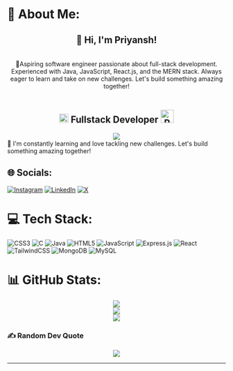 # 💫 About Me:
<div align="center">
<h2>👋 Hi, I'm Priyansh!</h2><br>🚀Aspiring software engineer passionate about full-stack development. Experienced with Java, JavaScript, React.js, and the MERN stack. Always eager to learn and take on new challenges. Let's build something amazing together!<br><br>
  
</div>

<h2 align="center">
  <img src="https://visitcount.itsvg.in/api?id=priyanshtan&icon=0&color=0" alt="Profile Views" style="height:21px;">
  Fullstack Developer
  <a href="https://illustrious-longma-e68849.netlify.app/">
    <img src="https://img.shields.io/badge/Portfolio-%23000000.svg?style=for-the-badge&logo=firefox&logoColor=#FF7139" alt="Portfolio" style="height:30px;">
  </a>
</h2>
<div align="center">
  <img src="https://i.giphy.com/media/v1.Y2lkPTc5MGI3NjExb3R3bXl4a3d0dG8wbGlpZ3dwaXN5aDhicmRlcnlsNHkza2xraHg0dCZlcD12MV9pbnRlcm5hbF9naWZfYnlfaWQmY3Q9Zw/4Ev0Ari2Nd9io/giphy.gif">
</div>
🌱 I'm constantly learning and love tackling new challenges. Let's build something amazing together!


## 🌐 Socials:
[![Instagram](https://img.shields.io/badge/Instagram-%23E4405F.svg?logo=Instagram&logoColor=white)](https://www.instagram.com/tanwar.9998/) [![LinkedIn](https://img.shields.io/badge/LinkedIn-%230077B5.svg?logo=linkedin&logoColor=white)](https://www.linkedin.com/in/priyansh-tanwar-03783217a/) [![X](https://img.shields.io/badge/X-black.svg?logo=X&logoColor=white)](https://x.com/Priyansh_1909) 

# 💻 Tech Stack:
![CSS3](https://img.shields.io/badge/css3-%231572B6.svg?style=for-the-badge&logo=css3&logoColor=white) ![C](https://img.shields.io/badge/c-%2300599C.svg?style=for-the-badge&logo=c&logoColor=white) ![Java](https://img.shields.io/badge/java-%23ED8B00.svg?style=for-the-badge&logo=openjdk&logoColor=white) ![HTML5](https://img.shields.io/badge/html5-%23E34F26.svg?style=for-the-badge&logo=html5&logoColor=white) ![JavaScript](https://img.shields.io/badge/javascript-%23323330.svg?style=for-the-badge&logo=javascript&logoColor=%23F7DF1E) ![Express.js](https://img.shields.io/badge/express.js-%23404d59.svg?style=for-the-badge&logo=express&logoColor=%2361DAFB) ![React](https://img.shields.io/badge/react-%2320232a.svg?style=for-the-badge&logo=react&logoColor=%2361DAFB) ![TailwindCSS](https://img.shields.io/badge/tailwindcss-%2338B2AC.svg?style=for-the-badge&logo=tailwind-css&logoColor=white) ![MongoDB](https://img.shields.io/badge/MongoDB-%234ea94b.svg?style=for-the-badge&logo=mongodb&logoColor=white) ![MySQL](https://img.shields.io/badge/mysql-4479A1.svg?style=for-the-badge&logo=mysql&logoColor=white)
# 📊 GitHub Stats:
<div align="center">
  
![](https://github-readme-stats.vercel.app/api?username=priyanshtan&theme=dark&hide_border=false&include_all_commits=false&count_private=false)<br/>
![](https://github-readme-streak-stats.herokuapp.com/?user=priyanshtan&theme=dark&hide_border=false)<br/>
![](https://github-readme-stats.vercel.app/api/top-langs/?username=priyanshtan&theme=dark&hide_border=false&include_all_commits=false&count_private=false&layout=compact)
  
</div>


### ✍️ Random Dev Quote
<div align="center">
  
![](https://quotes-github-readme.vercel.app/api?type=horizontal&theme=radical)
  
</div>


---
